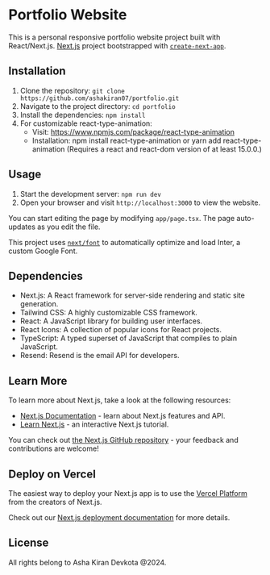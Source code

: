 # Portfolio Website

This is a personal responsive portfolio website project built with React/Next.js.
 [Next.js](https://nextjs.org/) project bootstrapped with [`create-next-app`](https://github.com/vercel/next.js/tree/canary/packages/create-next-app).

 ## Installation

1. Clone the repository: `git clone https://github.com/ashakiran07/portfolio.git`
2. Navigate to the project directory: `cd portfolio`
3. Install the dependencies: `npm install`
4. For customizable react-type-animation: 
   - Visit: https://www.npmjs.com/package/react-type-animation
   - Installation: npm install react-type-animation  or yarn add react-type-animation
      (Requires a react and react-dom version of at least 15.0.0.)

## Usage

1. Start the development server: `npm run dev`
2. Open your browser and visit `http://localhost:3000` to view the website.


You can start editing the page by modifying `app/page.tsx`. The page auto-updates as you edit the file.

This project uses [`next/font`](https://nextjs.org/docs/basic-features/font-optimization) to automatically optimize and load Inter, a custom Google Font.

## Dependencies

- Next.js: A React framework for server-side rendering and static site generation.
- Tailwind CSS: A highly customizable CSS framework.
- React: A JavaScript library for building user interfaces.
- React Icons: A collection of popular icons for React projects.
- TypeScript: A typed superset of JavaScript that compiles to plain JavaScript.
- Resend: Resend is the email API for developers.

## Learn More

To learn more about Next.js, take a look at the following resources:

- [Next.js Documentation](https://nextjs.org/docs) - learn about Next.js features and API.
- [Learn Next.js](https://nextjs.org/learn) - an interactive Next.js tutorial.

You can check out [the Next.js GitHub repository](https://github.com/vercel/next.js/) - your feedback and contributions are welcome!

## Deploy on Vercel

The easiest way to deploy your Next.js app is to use the [Vercel Platform](https://vercel.com/new?utm_medium=default-template&filter=next.js&utm_source=create-next-app&utm_campaign=create-next-app-readme) from the creators of Next.js.

Check out our [Next.js deployment documentation](https://nextjs.org/docs/deployment) for more details.

## License

All rights belong to Asha Kiran Devkota @2024. 
